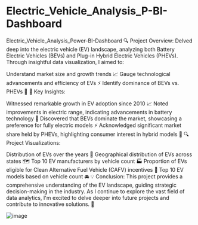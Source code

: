 # Electric_Vehicle_Analysis_P-BI-Dashboard
Electric_Vehicle_Analysis_Power-BI-Dashboard
🔍 Project Overview:
Delved deep into the electric vehicle (EV) landscape, analyzing both Battery Electric Vehicles (BEVs) and Plug-in Hybrid Electric Vehicles (PHEVs). Through insightful data visualization, I aimed to:

Understand market size and growth trends 📈
Gauge technological advancements and efficiency of EVs ⚡️
Identify dominance of BEVs vs. PHEVs 🌱
🔑 Key Insights:

Witnessed remarkable growth in EV adoption since 2010 📈
Noted improvements in electric range, indicating advancements in battery technology 🚀
Discovered that BEVs dominate the market, showcasing a preference for fully electric models ⚡️
Acknowledged significant market share held by PHEVs, highlighting consumer interest in hybrid models 🚗
🔍 Project Visualizations:

Distribution of EVs over the years 📅
Geographical distribution of EVs across states 🗺️
Top 10 EV manufacturers by vehicle count 🏭
Proportion of EVs eligible for Clean Alternative Fuel Vehicle (CAFV) incentives 🌱
Top 10 EV models based on vehicle count 🚘
💡 Conclusion:
This project provides a comprehensive understanding of the EV landscape, guiding strategic decision-making in the industry. As I continue to explore the vast field of data analytics, I'm excited to delve deeper into future projects and contribute to innovative solutions. 🌟

![image](https://github.com/Ganeshkarwa/Electric_Vehicle_Analysis_P-BI-Dashboard/assets/140792447/fe7cc25c-eeba-45f2-88d8-5ffeb11afc9e)
